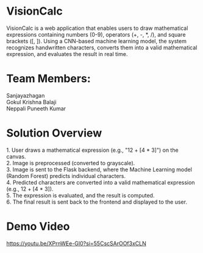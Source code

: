# VisionCalc
VisionCalc is a web application that enables users to draw mathematical expressions containing numbers (0-9), operators (+, -, *, /), and square brackets ([, ]). Using a CNN-based machine learning model, the system recognizes handwritten characters, converts them into a valid mathematical expression, and evaluates the result in real time.

# Team Members:
Sanjayazhagan<br>
Gokul Krishna Balaji<br>
Neppali Puneeth Kumar<br>

# Solution Overview
1️. User draws a mathematical expression (e.g., "12 + [4 * 3]") on the canvas.<br>
2️. Image is preprocessed (converted to grayscale).<br>
3️. Image is sent to the Flask backend, where the Machine Learning model (Random Forest) predicts individual characters.<br>
4️. Predicted characters are converted into a valid mathematical expression (e.g., 12 + [4 * 3]).<br>
5️. The expression is evaluated, and the result is computed.<br>
6️. The final result is sent back to the frontend and displayed to the user.<br>

# Demo Video
https://youtu.be/XPrnWEe-GI0?si=55CscSArOOf3xCLN
